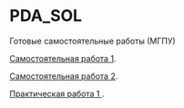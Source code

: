 # PDA_SOL
Готовые самостоятельные работы (МГПУ) 

[Самостоятельная работа 1](https://github.com/ponomarevaJV/PDA_SOL/blob/main/Самостоятельная_работа_1.ipynb).

[Самостоятельная работа 2](https://github.com/ponomarevaJV/PDA_SOL/blob/main/hw_2_numpy_(1).ipynb).  

[Практическая работа 1 ]([https://github.com/ponomarevaJV/PDA_SOL/blob/main/hw_2_numpy_(1).ipynb](https://github.com/ponomarevaJV/PDA_SOL/blob/main/ПР.%201..ipynb)https://github.com/ponomarevaJV/PDA_SOL/blob/main/ПР.%201..ipynb). 


